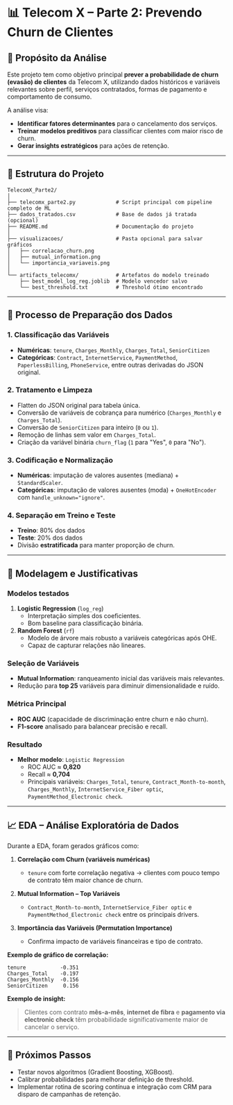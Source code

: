 # 📊 Telecom X – Parte 2: Prevendo Churn de Clientes

## 🎯 Propósito da Análise
Este projeto tem como objetivo principal **prever a probabilidade de churn (evasão) de clientes** da Telecom X, utilizando dados históricos e variáveis relevantes sobre perfil, serviços contratados, formas de pagamento e comportamento de consumo.  

A análise visa:
- **Identificar fatores determinantes** para o cancelamento dos serviços.
- **Treinar modelos preditivos** para classificar clientes com maior risco de churn.
- **Gerar insights estratégicos** para ações de retenção.

---

## 📂 Estrutura do Projeto
```
TelecomX_Parte2/
│
├── telecomx_parte2.py             # Script principal com pipeline completo de ML
├── dados_tratados.csv             # Base de dados já tratada (opcional)
├── README.md                      # Documentação do projeto
│
├── visualizacoes/                 # Pasta opcional para salvar gráficos
│   ├── correlacao_churn.png
│   ├── mutual_information.png
│   └── importancia_variaveis.png
│
└── artifacts_telecomx/            # Artefatos do modelo treinado
    ├── best_model_log_reg.joblib  # Modelo vencedor salvo
    └── best_threshold.txt         # Threshold ótimo encontrado
```

---

## 🔄 Processo de Preparação dos Dados

### 1. **Classificação das Variáveis**
- **Numéricas**: `tenure`, `Charges_Monthly`, `Charges_Total`, `SeniorCitizen`
- **Categóricas**: `Contract`, `InternetService`, `PaymentMethod`, `PaperlessBilling`, `PhoneService`, entre outras derivadas do JSON original.

### 2. **Tratamento e Limpeza**
- Flatten do JSON original para tabela única.
- Conversão de variáveis de cobrança para numérico (`Charges_Monthly` e `Charges_Total`).
- Conversão de `SeniorCitizen` para inteiro (`0` ou `1`).
- Remoção de linhas sem valor em `Charges_Total`.
- Criação da variável binária `churn_flag` (`1` para "Yes", `0` para "No").

### 3. **Codificação e Normalização**
- **Numéricas**: imputação de valores ausentes (mediana) + `StandardScaler`.
- **Categóricas**: imputação de valores ausentes (moda) + `OneHotEncoder` com `handle_unknown="ignore"`.

### 4. **Separação em Treino e Teste**
- **Treino**: 80% dos dados  
- **Teste**: 20% dos dados  
- Divisão **estratificada** para manter proporção de churn.

---

## 🧠 Modelagem e Justificativas

### **Modelos testados**
1. **Logistic Regression** (`log_reg`)
   - Interpretação simples dos coeficientes.
   - Bom baseline para classificação binária.
2. **Random Forest** (`rf`)
   - Modelo de árvore mais robusto a variáveis categóricas após OHE.
   - Capaz de capturar relações não lineares.

### **Seleção de Variáveis**
- **Mutual Information**: ranqueamento inicial das variáveis mais relevantes.
- Redução para **top 25** variáveis para diminuir dimensionalidade e ruído.

### **Métrica Principal**
- **ROC AUC** (capacidade de discriminação entre churn e não churn).
- **F1-score** analisado para balancear precisão e recall.

### **Resultado**
- **Melhor modelo**: `Logistic Regression`  
  - ROC AUC ≈ **0,820**  
  - Recall ≈ **0,704**  
  - Principais variáveis: `Charges_Total`, `tenure`, `Contract_Month-to-month`, `Charges_Monthly`, `InternetService_Fiber optic`, `PaymentMethod_Electronic check`.

---

## 📈 EDA – Análise Exploratória de Dados

Durante a EDA, foram gerados gráficos como:

1. **Correlação com Churn (variáveis numéricas)**
   - `tenure` com forte correlação negativa → clientes com pouco tempo de contrato têm maior chance de churn.

2. **Mutual Information – Top Variáveis**
   - `Contract_Month-to-month`, `InternetService_Fiber optic` e `PaymentMethod_Electronic check` entre os principais drivers.

3. **Importância das Variáveis (Permutation Importance)**
   - Confirma impacto de variáveis financeiras e tipo de contrato.

**Exemplo de gráfico de correlação:**

```plaintext
tenure           -0.351
Charges_Total    -0.197
Charges_Monthly  -0.156
SeniorCitizen     0.156
```

**Exemplo de insight:**  
> Clientes com contrato **mês-a-mês**, **internet de fibra** e **pagamento via electronic check** têm probabilidade significativamente maior de cancelar o serviço.

---

## 🚀 Próximos Passos
- Testar novos algoritmos (Gradient Boosting, XGBoost).
- Calibrar probabilidades para melhorar definição de threshold.
- Implementar rotina de scoring contínua e integração com CRM para disparo de campanhas de retenção.
